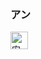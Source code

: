 
### アン

<kbd><img src="https://glyphwiki.org/glyph/u5b89.svg" width="28" height="28" alt="安"></kbd>

<!--



<font>
<p>
    <big><em>豆</em></big><tt><sup>トウ</sup><sub>ヅ</sub></tt>
    <em>
        <b>まめ</b>　
        <ruby>豆腐<rt>とうふ</rt></ruby>　
        <ruby>大豆<rt>だいず</rt></ruby>　
    </em>
    <ruby>納豆<rt>なっとう</rt></ruby>　
    <ruby>小豆<rt>あずき</rt></ruby>　
</p>
<p>
    <big><em>登</em></big><tt><sup>トウ</sup><sub>ト</sub></tt>
    <em>
        <b>のぼ</b>る　
        <ruby>登山<rt>とざん</rt></ruby>　
    </em>

</p>
<p>
    <big><em>短</em></big><tt><sup>タン</sup><sub>　</sub></tt>
    <em>
        <b>みじか</b>い　
    </em>

</p> 
</font> 

-->
